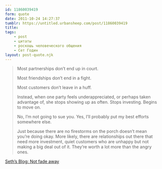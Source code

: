 ```yaml
---
id: 11860039419
form: quote
date: 2011-10-24 14:27:37
tumblr: https://untitled.urbansheep.com/post/11860039419
title: 
tags:
    - post
    - цитаты
    - роскошь человеческого общения
    - Сет Годин
layout: post-quote.njk
---
```


<blockquote>
<p>Most partnerships don&rsquo;t end up in court.</p>

<p>Most friendships don&rsquo;t end in a fight.</p>

<p>Most customers don&rsquo;t leave in a huff.</p>

<p>Instead, when one party feels underappreciated, or perhaps taken advantage of, she stops showing up as often. Stops investing. Begins to move on.</p>

<p>No, I&rsquo;m not going to sue you. Yes, I&rsquo;ll probably put my best efforts somewhere else.</p>

<p>Just because there are no firestorms on the porch doesn&rsquo;t mean you&rsquo;re doing okay. More likely, there are relationships out there that need more investment, quiet customers who are unhappy but not making a big deal out of it. They&rsquo;re worth a lot more than the angry ones.</p>
</blockquote>

<a href="http://sethgodin.typepad.com/seths_blog/2011/09/not-fade-away.html">Seth&rsquo;s Blog: Not fade away</a>
